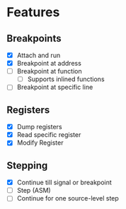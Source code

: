 # Features

## Breakpoints

- [x] Attach and run
- [x] Breakpoint at address
- [ ] Breakpoint at function
    - [ ] Supports inlined functions
- [ ] Breakpoint at specific line

## Registers
- [x] Dump registers
- [x] Read specific register
- [x] Modify Register

## Stepping
- [x] Continue till signal or breakpoint
- [ ] Step (ASM)
- [ ] Continue for one source-level step
